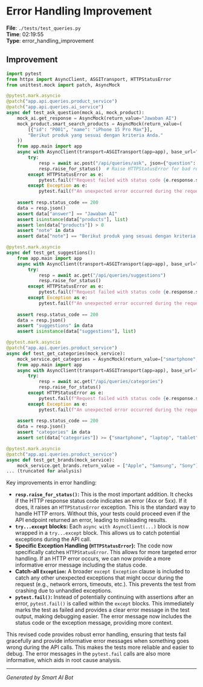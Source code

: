 # Error Handling Improvement

**File**: `./tests/test_queries.py`  
**Time**: 02:19:55  
**Type**: error_handling_improvement

## Improvement

```python
import pytest
from httpx import AsyncClient, ASGITransport, HTTPStatusError
from unittest.mock import patch, AsyncMock

@pytest.mark.asyncio
@patch("app.api.queries.product_service")
@patch("app.api.queries.ai_service")
async def test_ask_question(mock_ai, mock_product):
    mock_ai.get_response = AsyncMock(return_value="Jawaban AI")
    mock_product.smart_search_products = AsyncMock(return_value=(
        [{"id": "P001", "name": "iPhone 15 Pro Max"}], 
        "Berikut produk yang sesuai dengan kriteria Anda."
    ))
    from app.main import app
    async with AsyncClient(transport=ASGITransport(app=app), base_url="http://test") as ac:
        try:
            resp = await ac.post("/api/queries/ask", json={"question": "Apa laptop terbaik?"})
            resp.raise_for_status()  # Raise HTTPStatusError for bad responses (4xx or 5xx)
        except HTTPStatusError as e:
            pytest.fail(f"Request failed with status code {e.response.status_code}: {e}")  # Explicitly fail the test
        except Exception as e:
            pytest.fail(f"An unexpected error occurred during the request: {e}")
            
    assert resp.status_code == 200
    data = resp.json()
    assert data["answer"] == "Jawaban AI"
    assert isinstance(data["products"], list)
    assert len(data["products"]) > 0
    assert "note" in data
    assert data["note"] == "Berikut produk yang sesuai dengan kriteria Anda."

@pytest.mark.asyncio
async def test_get_suggestions():
    from app.main import app
    async with AsyncClient(transport=ASGITransport(app=app), base_url="http://test") as ac:
        try:
            resp = await ac.get("/api/queries/suggestions")
            resp.raise_for_status()
        except HTTPStatusError as e:
            pytest.fail(f"Request failed with status code {e.response.status_code}: {e}")
        except Exception as e:
            pytest.fail(f"An unexpected error occurred during the request: {e}")
            
    assert resp.status_code == 200
    data = resp.json()
    assert "suggestions" in data
    assert isinstance(data["suggestions"], list)

@pytest.mark.asyncio
@patch("app.api.queries.product_service")
async def test_get_categories(mock_service):
    mock_service.get_categories = AsyncMock(return_value=["smartphone", "laptop", "tablet"])
    from app.main import app
    async with AsyncClient(transport=ASGITransport(app=app), base_url="http://test") as ac:
        try:
            resp = await ac.get("/api/queries/categories")
            resp.raise_for_status()
        except HTTPStatusError as e:
            pytest.fail(f"Request failed with status code {e.response.status_code}: {e}")
        except Exception as e:
            pytest.fail(f"An unexpected error occurred during the request: {e}")
            
    assert resp.status_code == 200
    data = resp.json()
    assert "categories" in data
    assert set(data["categories"]) >= {"smartphone", "laptop", "tablet"}

@pytest.mark.asyncio
@patch("app.api.queries.product_service")
async def test_get_brands(mock_service):
    mock_service.get_brands.return_value = ["Apple", "Samsung", "Sony"]
... (truncated for analysis)
```

Key improvements in error handling:

* **`resp.raise_for_status()`:**  This is the most important addition.  It checks if the HTTP response status code indicates an error (4xx or 5xx). If it does, it raises an `HTTPStatusError` exception. This is the standard way to handle HTTP errors.  Without this, your tests could proceed even if the API endpoint returned an error, leading to misleading results.
* **`try...except` blocks:**  Each `async with AsyncClient(...)` block is now wrapped in a `try...except` block.  This allows us to catch potential exceptions during the API call.
* **Specific Exception Handling (`HTTPStatusError`):** The code now specifically catches `HTTPStatusError`.  This allows for more targeted error handling.  If an HTTP error occurs, we can now provide a more informative error message including the status code.
* **Catch-all `Exception`:**  A broader `except Exception` clause is included to catch any other unexpected exceptions that might occur during the request (e.g., network errors, timeouts, etc.). This prevents the test from crashing due to unhandled exceptions.
* **`pytest.fail()`:** Instead of potentially continuing with assertions after an error, `pytest.fail()` is called within the `except` blocks.  This immediately marks the test as failed and provides a clear error message in the test output, making debugging easier.  The error message now includes the status code or the exception message, providing more context.

This revised code provides robust error handling, ensuring that tests fail gracefully and provide informative error messages when something goes wrong during the API calls.  This makes the tests more reliable and easier to debug.  The error messages in the `pytest.fail` calls are also more informative, which aids in root cause analysis.

---
*Generated by Smart AI Bot*
